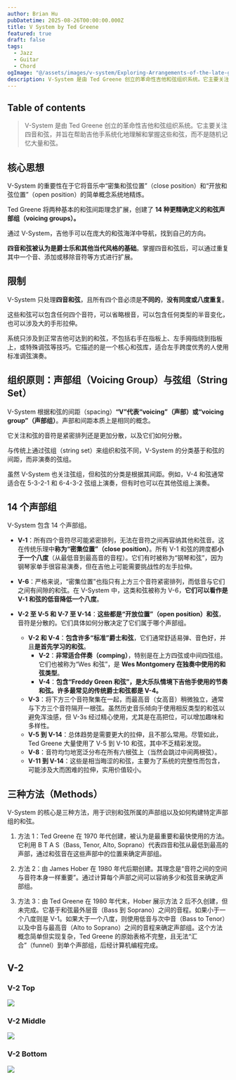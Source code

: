 ```yaml
---
author: Brian Hu
pubDatetime: 2025-08-26T00:00:00.000Z
title: V System by Ted Greene
featured: true
draft: false
tags:
  - Jazz
  - Guitar
  - Chord
ogImage: "@/assets/images/v-system/Exploring-Arrangements-of-the-late-great-Ted-Greene.jpg"
description: V-System 是由 Ted Greene 创立的革命性吉他和弦组织系统。它主要关注 四音和弦，并旨在帮助吉他手系统化地理解和掌握这些和弦，而不是随机记忆大量和弦。
---
```


## Table of contents

> V-System 是由 Ted Greene 创立的革命性吉他和弦组织系统。它主要关注 四音和弦，并旨在帮助吉他手系统化地理解和掌握这些和弦，而不是随机记忆大量和弦。

## 核心思想

V-System 的重要性在于它将音乐中“密集和弦位置”（close position）和“开放和弦位置”（open position）的简单概念系统地精炼。

Ted Greene 将两种基本的和弦间距理念扩展，创建了 **14 种更精确定义的和弦声部组（voicing groups）。**

通过 V-System，吉他手可以在庞大的和弦海洋中导航，找到自己的方向。

**四音和弦被认为是爵士乐和其他当代风格的基础**。掌握四音和弦后，可以通过重复其中一个音、添加或移除音符等方式进行扩展。

## 限制

V-System 只处理**四音和弦**，且所有四个音必须是**不同的**，**没有同度或八度重复**。

这些和弦可以包含任何四个音符，可以省略根音，可以包含任何类型的半音变化，也可以涉及大的手形拉伸。

系统只涉及到正常吉他可达到的和弦，不包括右手在指板上、左手拇指绕到指板上，或特殊调弦等技巧。它描述的是一个核心和弦库，适合左手跨度优秀的人使用标准调弦演奏。

## 组织原则：声部组（Voicing Group）与弦组（String Set）

V-System 根据和弦的间距（spacing）**“V”代表“voicing”（声部）或“voicing group”（声部组）**。声部和间距本质上是相同的概念。

它关注和弦的音符是紧密排列还是更加分散，以及它们如何分散。

与传统上通过弦组（string set）来组织和弦不同，V-System 的分类基于和弦的间距，而非演奏的弦组。

虽然 V-System 也关注弦组，但和弦的分类是根据其间距。例如，V-4 和弦通常适合在 5-3-2-1 和 6-4-3-2 弦组上演奏，但有时也可以在其他弦组上演奏。

## 14 个声部组

V-System 包含 14 个声部组。

- **V-1**：所有四个音符尽可能紧密排列，无法在音符之间再容纳其他和弦音。这在传统乐理中**称为“密集位置”（close position）**。所有 V-1 和弦的跨度都**小于一个八度**（从最低音到最高音的音程）。它们有时被称为“钢琴和弦”，因为钢琴家单手很容易演奏，但在吉他上可能需要挑战性的左手拉伸。

- **V-6**：严格来说，“密集位置”也指只有上方三个音符紧密排列，而低音与它们之间有间隙的和弦。在 V-System 中，这类和弦被称为 V-6，**它们可以看作是 V-1 和弦的低音降低一个八度**。

- **V-2 至 V-5 和 V-7 至 V-14**：**这些都是“开放位置”（open position）和弦**，音符是分散的。它们具体如何分散决定了它们属于哪个声部组。
  - **V-2 和 V-4**：**包含许多“标准”爵士和弦**，它们通常舒适易弹、音色好，并且**是首先学习的和弦**。
    - **V-2**：**非常适合伴奏（comping）**，特别是在上方四弦或中间四弦组。它们也被称为“Wes 和弦”，是 **Wes Montgomery 在独奏中使用的和弦类型**。
    - **V-4**：**包含“Freddy Green 和弦”，是大乐队情境下吉他手使用的节奏和弦。许多最常见的传统爵士和弦都是 V-4。**
  - **V-3**：将下方三个音符聚集在一起，而最高音（女高音）稍微独立，通常与下方三个音符隔开一根弦。虽然历史音乐倾向于使用相反类型的和弦以避免浑浊感，但 V-3s 经过精心使用，尤其是在高把位，可以增加趣味和多样性。
  - **V-5 到 V-14**：总体趋势是需要更大的拉伸，且不那么常用。尽管如此，Ted Greene 大量使用了 V-5 到 V-10 和弦，其中不乏精彩发现。
  - **V-8**：音符均匀地宽泛分布在所有六根弦上（当然会跳过中间两根弦）。
  - **V-11 到 V-14**：这些是相当晦涩的和弦，主要为了系统的完整性而包含，可能涉及大而困难的拉伸，实用价值较小。

## 三种方法（Methods）

V-System 的核心是三种方法，用于识别和弦所属的声部组以及如何构建特定声部组的和弦。

1. 方法 1：Ted Greene 在 1970 年代创建，被认为是最重要和最快使用的方法。它利用 B T A S（Bass, Tenor, Alto, Soprano）代表四音和弦从最低到最高的声部，通过和弦音在这些声部中的位置来确定声部组。

2. 方法 2：由 James Hober 在 1980 年代后期创建。其理念是“音符之间的空间与音符本身一样重要”。通过计算每个声部之间可以容纳多少和弦音来确定声部组。

3. 方法 3：由 Ted Greene 在 1980 年代末，Hober 展示方法 2 后不久创建，但未完成。它基于和弦最外层音（Bass 到 Soprano）之间的音程。如果小于一个八度则是 V-1。如果大于一个八度，则使用低音与次中音（Bass to Tenor）以及中音与最高音（Alto to Soprano）之间的音程来确定声部组。这个方法概念简单但实现复杂，Ted Greene 的原始表格不完整，且无法“汇合”（funnel）到单个声部组，后经计算机编程完成。

## V-2

### V-2 Top

![](@/assets/images/v-system/v-2-t.png)

### V-2 Middle

![](@/assets/images/v-system/v-2-m.png)

### V-2 Bottom

![](@/assets/images/v-system/v-2-b.png)
